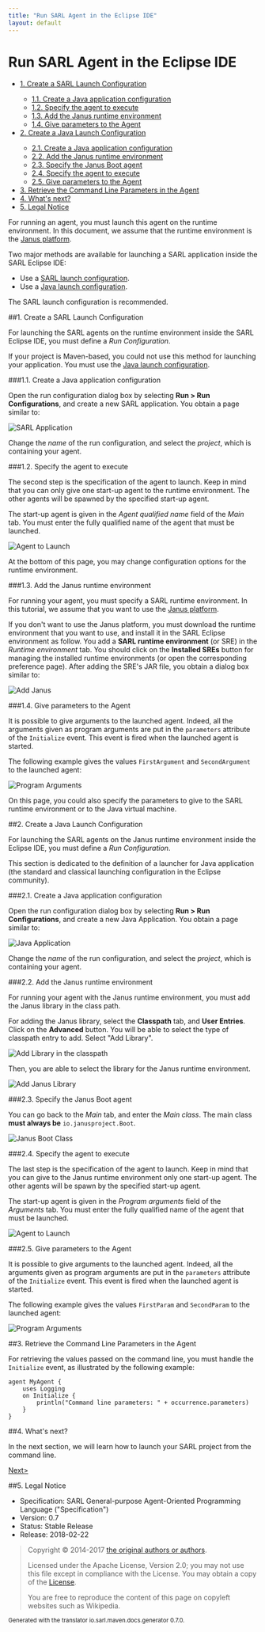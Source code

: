 ```yaml
---
title: "Run SARL Agent in the Eclipse IDE"
layout: default
---
```


# Run SARL Agent in the Eclipse IDE


<ul class="page_outline" id="page_outline">

<li><a href="#1-create-a-sarl-launch-configuration">1. Create a SARL Launch Configuration</a></li>
<ul>
  <li><a href="#1-1-create-a-java-application-configuration">1.1. Create a Java application configuration</a></li>
  <li><a href="#1-2-specify-the-agent-to-execute">1.2. Specify the agent to execute</a></li>
  <li><a href="#1-3-add-the-janus-runtime-environment">1.3. Add the Janus runtime environment</a></li>
  <li><a href="#1-4-give-parameters-to-the-agent">1.4. Give parameters to the Agent</a></li>
</ul>
<li><a href="#2-create-a-java-launch-configuration">2. Create a Java Launch Configuration</a></li>
<ul>
  <li><a href="#2-1-create-a-java-application-configuration">2.1. Create a Java application configuration</a></li>
  <li><a href="#2-2-add-the-janus-runtime-environment">2.2. Add the Janus runtime environment</a></li>
  <li><a href="#2-3-specify-the-janus-boot-agent">2.3. Specify the Janus Boot agent</a></li>
  <li><a href="#2-4-specify-the-agent-to-execute">2.4. Specify the agent to execute</a></li>
  <li><a href="#2-5-give-parameters-to-the-agent">2.5. Give parameters to the Agent</a></li>
</ul>
<li><a href="#3-retrieve-the-command-line-parameters-in-the-agent">3. Retrieve the Command Line Parameters in the Agent</a></li>
<li><a href="#4-what-s-next">4. What's next?</a></li>
<li><a href="#5-legal-notice">5. Legal Notice</a></li>

</ul>


For running an agent, you must launch this agent on the runtime environment.
In this document, we assume that the runtime environment is the [Janus platform](http://www.janusproject.io).

Two major methods are available for launching a SARL application inside the SARL Eclipse IDE:

* Use a [SARL launch configuration](#1-create-a-sarl-launch-configuration).
* Use a [Java launch configuration](#2-create-a-java-launch-configuration).

The SARL launch configuration is recommended.


##1. Create a SARL Launch Configuration

For launching the SARL agents on the runtime environment inside the SARL Eclipse IDE, you must
define a *Run Configuration*.

<veryimportant>If your project is Maven-based, you could not use this method for launching your
application. You must use the [Java launch configuration](#2-create-a-java-launch-configuration).</veryimportant>


###1.1. Create a Java application configuration

Open the run configuration dialog box by selecting **Run > Run Configurations**, and create a new SARL
application. You obtain a page similar to:


![SARL Application](./EclipseRunConfiguration_0_0.png)


Change the *name* of the run configuration, and select the *project*, which is containing your agent.

###1.2. Specify the agent to execute

The second step is the specification of the agent to launch.
Keep in mind that you can only give one start-up agent to 
the runtime environment. The other agents will be spawned by the
specified start-up agent.

The start-up agent is given in the *Agent qualified name* field of
the *Main* tab. You must enter the fully qualified name
of the agent that must be launched. 


![Agent to Launch](./EclipseRunConfiguration_0_1.png)


At the bottom of this page, you may change configuration options for the runtime environment.

###1.3. Add the Janus runtime environment

For running your agent, you must specify a SARL runtime environment.
In this tutorial, we assume that you want to use the [Janus platform](http://www.janusproject.io).

If you don't want to use the Janus platform, you must download the
runtime environment that you want to use, and install it in the SARL Eclipse environment as follow.
You add a **SARL runtime environment** (or SRE) in
the *Runtime environment* tab. You should click on the **Installed SREs** button for
managing the installed runtime environments (or open the corresponding preference page).
After adding the SRE's JAR file, you obtain a dialog box similar to:


![Add Janus](./EclipseRunConfiguration_0_2.png)

###1.4. Give parameters to the Agent

It is possible to give arguments to the launched agent.
Indeed, all the arguments given as program arguments
are put in the `parameters` attribute of the `Initialize` event.
This event is fired when the launched agent is started.



The following example gives the values `FirstArgument` and
`SecondArgument` to the launched agent:


![Program Arguments](./EclipseRunConfiguration_0_3.png)


On this page, you could also specify the parameters to give to the SARL runtime environment or
to the Java virtual machine.


##2. Create a Java Launch Configuration

For launching the SARL agents on the Janus runtime environment inside
the Eclipse IDE, you must define a *Run Configuration*.


This section is dedicated to the definition of a launcher for Java application (the standard and classical
launching configuration in the Eclipse community).


###2.1. Create a Java application configuration

Open the run configuration dialog box by selecting **Run > Run Configurations**, and create a new Java
Application. You obtain a page similar to:


![Java Application](./EclipseRunConfiguration_1_0.png)


Change the *name* of the run configuration, and select the *project*, which is containing your agent.


###2.2. Add the Janus runtime environment

For running your agent with the Janus runtime environment, you must add the Janus library in the class path.

For adding the Janus library, select the **Classpath** tab, and **User Entries**.
Click on the **Advanced** button. You will be able to select the type of classpath
entry to add. Select "Add Library". 


![Add Library in the classpath](./EclipseRunConfiguration_1_1.png)


Then, you are able to select the library for the Janus runtime environment. 


![Add Janus Library](./EclipseRunConfiguration_1_2.png)


###2.3. Specify the Janus Boot agent

You can go back to the *Main* tab, and enter the *Main class*.
The main class **must always be** `io.janusproject.Boot`.


![Janus Boot Class](./EclipseRunConfiguration_1_3.png)


###2.4. Specify the agent to execute

The last step is the specification of the agent to launch.
Keep in mind that you can give to the Janus runtime environment
only one start-up agent. The other agents will be spawn by the
specified start-up agent.


The start-up agent is given in the *Program arguments* field of
the *Arguments* tab. You must enter the fully qualified name
of the agent that must be launched. 


![Agent to Launch](./EclipseRunConfiguration_1_4.png)


###2.5. Give parameters to the Agent

It is possible to give arguments to the launched agent.
Indeed, all the arguments given as program arguments
are put in the `parameters` attribute of the `Initialize` event.
This event is fired when the launched agent is started.



The following example gives the values `FirstParam` and
`SecondParam` to the launched agent:


![Program Arguments](./EclipseRunConfiguration_1_5.png)



##3. Retrieve the Command Line Parameters in the Agent

For retrieving the values passed on the command line, you must handle the `Initialize` event, as illustrated
by the following example:

```sarl
agent MyAgent {
	uses Logging
	on Initialize {
		println("Command line parameters: " + occurrence.parameters)
	}
}
```



##4. What's next?

In the next section, we will learn how to launch your SARL project from the command line.


[Next>](./RunSARLAgentCLI.html)


##5. Legal Notice

* Specification: SARL General-purpose Agent-Oriented Programming Language ("Specification")
* Version: 0.7
* Status: Stable Release
* Release: 2018-02-22

> Copyright &copy; 2014-2017 [the original authors or authors](http://www.sarl.io/about/index.html).
>
> Licensed under the Apache License, Version 2.0;
> you may not use this file except in compliance with the License.
> You may obtain a copy of the [License](http://www.apache.org/licenses/LICENSE-2.0).
>
> You are free to reproduce the content of this page on copyleft websites such as Wikipedia.

<small>Generated with the translator io.sarl.maven.docs.generator 0.7.0.</small>